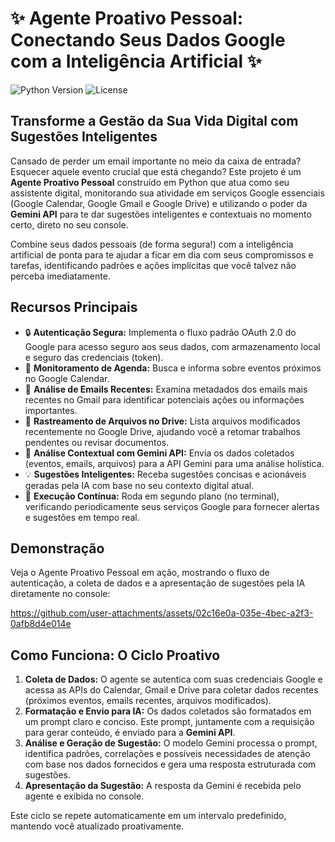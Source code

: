 # ✨ Agente Proativo Pessoal: Conectando Seus Dados Google com a Inteligência Artificial ✨

![Python Version](https://img.shields.io/badge/Python-3.6%2B-blue)
![License](https://img.shields.io/badge/License-MIT-green) 

## Transforme a Gestão da Sua Vida Digital com Sugestões Inteligentes

Cansado de perder um email importante no meio da caixa de entrada? Esquecer aquele evento crucial que está chegando? Este projeto é um **Agente Proativo Pessoal** construído em Python 
que atua como seu assistente digital, monitorando sua atividade em serviços Google essenciais (Google Calendar, Google Gmail e Google Drive) e utilizando o poder da **Gemini API** para 
te dar sugestões inteligentes e contextuais no momento certo, direto no seu console.

Combine seus dados pessoais (de forma segura!) com a inteligência artificial de ponta para te ajudar a ficar em dia com seus compromissos e tarefas, identificando padrões e ações implícitas 
que você talvez não perceba imediatamente.

## Recursos Principais

* 🔒 **Autenticação Segura:** Implementa o fluxo padrão OAuth 2.0 do Google para acesso seguro aos seus dados, com armazenamento local e seguro das credenciais (token).
* 📅 **Monitoramento de Agenda:** Busca e informa sobre eventos próximos no Google Calendar.
* 📧 **Análise de Emails Recentes:** Examina metadados dos emails mais recentes no Gmail para identificar potenciais ações ou informações importantes.
* 📁 **Rastreamento de Arquivos no Drive:** Lista arquivos modificados recentemente no Google Drive, ajudando você a retomar trabalhos pendentes ou revisar documentos.
* 🧠 **Análise Contextual com Gemini API:** Envia os dados coletados (eventos, emails, arquivos) para a API Gemini para uma análise holística.
* 💡 **Sugestões Inteligentes:** Receba sugestões concisas e acionáveis geradas pela IA com base no seu contexto digital atual.
* 🔄 **Execução Contínua:** Roda em segundo plano (no terminal), verificando periodicamente seus serviços Google para fornecer alertas e sugestões em tempo real.

## Demonstração

Veja o Agente Proativo Pessoal em ação, mostrando o fluxo de autenticação, a coleta de dados e a apresentação de sugestões pela IA diretamente no console:

https://github.com/user-attachments/assets/02c16e0a-035e-4bec-a2f3-0afb8d4e014e

## Como Funciona: O Ciclo Proativo

1.  **Coleta de Dados:** O agente se autentica com suas credenciais Google e acessa as APIs do Calendar, Gmail e Drive para coletar dados recentes (próximos eventos, emails recentes, arquivos modificados).
2.  **Formatação e Envio para IA:** Os dados coletados são formatados em um prompt claro e conciso. Este prompt, juntamente com a requisição para gerar conteúdo, é enviado para a **Gemini API**.
3.  **Análise e Geração de Sugestão:** O modelo Gemini processa o prompt, identifica padrões, correlações e possíveis necessidades de atenção com base nos dados fornecidos e gera uma resposta estruturada com sugestões.
4.  **Apresentação da Sugestão:** A resposta da Gemini é recebida pelo agente e exibida no console.

Este ciclo se repete automaticamente em um intervalo predefinido, mantendo você atualizado proativamente.

